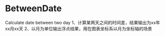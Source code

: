 # BetweenDate
Calculate date between two day
1、计算某两天之间的时间差，结果输出为xx年xx月xx天
2、以月为单位输出浮点结果，用在图表坐标系以月为坐标轴的场景
